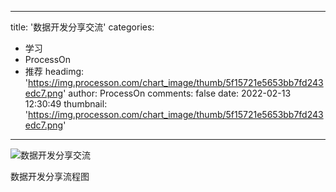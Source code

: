 
---
title: '数据开发分享交流'
categories: 
 - 学习
 - ProcessOn
 - 推荐
headimg: 'https://img.processon.com/chart_image/thumb/5f15721e5653bb7fd243edc7.png'
author: ProcessOn
comments: false
date: 2022-02-13 12:30:49
thumbnail: 'https://img.processon.com/chart_image/thumb/5f15721e5653bb7fd243edc7.png'
---

<div>   
<img class="thumb" alt="数据开发分享交流" src="https://img.processon.com/chart_image/thumb/5f15721e5653bb7fd243edc7.png" referrerpolicy="no-referrer">
<p>数据开发分享流程图</p>  
</div>
            